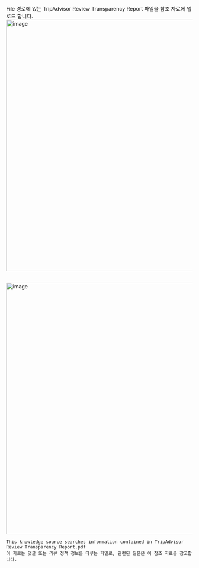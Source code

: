 File 경로에 있는 TripAdvisor Review Transparency Report 파일을 참조 자료에 업로드 합니다.
<img width="1710" height="678" alt="image" src="https://github.com/user-attachments/assets/1c1fbd59-3d47-4e07-802b-6bcdc6c6d92c" />

</br>

<img width="1710" height="678" alt="image" src="https://github.com/user-attachments/assets/287f4f3e-9999-4923-ac95-fbc377b6c078" />

```
This knowledge source searches information contained in TripAdvisor Review Transparency Report.pdf
이 자료는 댓글 또는 리뷰 정책 정보를 다루는 파일로, 관련된 질문은 이 참조 자료를 참고합니다.
```
